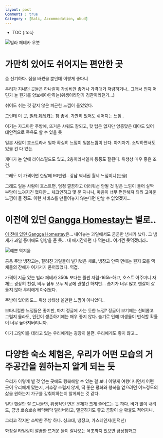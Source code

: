 ```yaml
---
layout: post
Comments : true
Category : [Bali, Accommodation, ubud]
---
```


* TOC
{:toc}


![빌라 페테카 우붓](https://lh3.googleusercontent.com/HyUHu3ZDK7PCmL2IYnXQsyzfic__1EM03b782ZfjWb4ygNcPXG2W4Hc2XjamGVtqfJp6nFmK67ba_ah3F93EuHc_zMMxGVgnqsrfvkQUlOe692RHZfcOHme69LJtKfVSHRt37KYtppyU2BUQ71udFVtpAkFiSJRDLjfUf8st8Itqn0CJ21VCxUdoN96-3eJbubywuyYrOMUrRUKqQFC5vUM9ZUwCxjnmUPrNpuO5gHc5ftdMhIXbYQaIxRD8ES-BPTdHU6PjtWT7y77TIeT7z1BPx-XWq8Hcxxxjj67Q1UCctl1SjcH2PEpJTVfHWEdLYAvVWgre1PxZDo_9zTCFIRKkR2XWyfXjy9v8J9Hr1CI88eoOVGONu7YIJsge149pXxahWx73IKPViqVUjYlZuqyG-st6SkXg2EZaDOzMudv4OVHrCJlUwPPzpe4Q5myjmTwDWpqN8YdEw4T29Y3wtkHJjgnbugq4Cj00eWSKIACAklBNmpxz8gdbDrIKS2ESGVHjnk91V75SAOWf66CbsB2pjdBRm6b3ho3pQlisv_P3oDE_KM9UiW0M6avwUlOF7EHloUYgF5W-l9g2zk7ygZoyN9lP1k7LYEjIDJMeyD_9eBzc6pRdoTn0mKkV6lnDyhe2wFJysM8_7fkeJ22QzhI-U9pJgJK2bRBdfoY9L3Az6mWHKiJaMoL5sI242C22rqha1CZtLUxttaXf26wjgZKu=w797-h598-no)

# 가만히 있어도 쉬어지는 편안한 곳

좀 신기하다.
집을 바꿨을 뿐인데 이렇게 좋다니

우리가 지내던 곳들은
하나같이 가성비만 좋거나
가격대가 저렴하거나..
그래서 인지 어딘가 늘 뭔가를 양보해야만하는(위생이라던가 경관이라던가...)

쉬어도 쉬는 것 같지 않은 피곤한 느낌이 들었었다.


그런데 이 곳, [빌라 페테카](http://app.ac/KjcS9Sa73)는 참 좋네.
가만히 있어도 쉬어지는 느낌..

여기는 자그마한 주방에, 뜨거운 샤워도 잘되고, 핫 텁은 없지만 앙증맞은 대야도 있어
대안적으로 족욕도 할 수 있을 듯

일본 사람이 호스트라서 일까 확실히 느낌이 일본느낌이 난다.
아기자기. 소박하면서도 있을 건 다 있는.

게다가 눈 앞에 라이스필드도 있고, 2층이라서일까 통풍도 잘된다.
위생상 매우 좋은 조건.



그래도 이 가격이면 한달에 90만원.. 강남 역세권 월세 느낌이니(눈물)

그래도 일본 사람이 호스트면, 엄청 깔끔하고 더러워선 안될 것 같은 느낌이 들어
살짝 부담이 느껴지긴 했다만... 체크인하고 몇 분 지나니, 마음이 너무 편안해져 되려 고마운 느낌이 들 정도.
이런 서비스를 만들어놓지 않는다면 만날 수 없었겠지...




# 이전에 있던 [Gangga Homestay](http://app.ac/xEfmkSS83)는 별로..



[이 전에 있던 Gangga Homestay](http://app.ac/xEfmkSS83)은... 내어놓는 과일에서도 쿰쿰한 냄새가 났다. 그 냄새가 과일 풍미에도 영향을 준 듯...
내 애지간하면 다 먹는데.. 여기껀 못먹겠더라..

![예쁜 역겨움](https://lh3.googleusercontent.com/kW2MO5W39rFdfAvoTxwf3kOv_gbzABiQk0lXw5XAEOpl73plQ36h3_S230yaIk-bzUSsI9brEwms8FA0g9ikh58Neqkx7WasCyDkSWB-jbCNguwJEUOVszUmd8HoOY3Lkjh0-5_DaApHno9pwklxi1jvnI1dcJTexYT05E22UJyhF9mE0Xu2X3cctBjsDKTVI8j8dJWwKgEC3Hw9DnRKz8n3FAPxvmnxI5ytirJjLSX0fpnSg59pNASu1WGOaD-D1PTPcXaqGxrOAsJebgtnItwsNB-b3U3U5cIZHWxEtN-AQvsejJ80UpbGdyeLXcSTquuAIm1Ocf_mlWZPH8_rqkM1ZEIra25soIpnLLue2tCx644ZtCj6AHD2tR6V3-fwDkb4LjgRdomA75Voi8242bshp6SChcMrSDX-nm1COoYsJyNH4CcB2KjzqfmrDVugwvrUXZmrCml0YF4XazpqRfVR_gpW6Ec4uM4euMV_neQP7ImadHIf6R5xQNPkLIfcUNTjVDyOcV7O2HuldoNGVvXV7L4kB7HmBTVsgIAMSHehktA6G_y147ofCFgmDcjVarX2i7FC_gp3GKA8cF1yCbpWLrB94DaLF1c7oxVOTo81BAZoAdzK_Zd2kE9WmKhX-yY_uQJszOBBWptPR0jVVII02N6QejBN_GdgQxh8V32TBMqqaR6KQxAwnRhYX1j7ZByszdJhbiB49t2N_kU-ICx8=w797-h598-no)


공용 주방 냉장고는, 잘려진 과일들이 벌거벗은 채로,
냉장고 안쪽 면에는 뭔지 모를 액체들의 잔해가 여기저기 묻어있었다.
역겹.

가격이 지금 있는 빌라 페테카 350k 보다는 훨씬 저렴-165k-하고,
호스트 아주머니 자체도 굉장히 친절, 비누 샴푸 모두 제공에 괜찮긴 하지만...
습기가 너무 많고 햇살이 잘 들지 않아 우리에게 아쉬웠다.

주방이 있더라도... 위생 상태상 쓸만한 느낌이 아니었다..

보타니컬한 느낌들은 좋지만, 마치 정글에 사는 듯한 느낌?
정글이 보기에는 신비롭고 그럴지 몰라도, 인간이 생존하기에는 매우 좋지 않다.
습기로 인해 미생물이 번식할 확률이 너무 높아져버리니까.

아기 고양이를 데리고 있는 우리에게는 굉장히 불편.
우리에게도 좋지 않고...



# 다양한 숙소 체험은, 우리가 어떤 모습의 거주공간을 원하는지 알게 되는 듯

우리가 이렇게 별 것 없는 곳에도 행복해할 수 있는 걸 보니
이렇게 여행다니면서 어떤 곳이 우리에게 맞는지,
거추장 스럽지 않게, 딱 좋은 평화와 행복을 얻으려면 어느정도의 삶을 원하는지
가구를 갖춰야하는지 알게되는 것 같다.

일단 햇살만 잘 드나들면, 위생적인 면은 문제가 크게 줄어드는 듯 하다.
비가 많이 내려도, 금방 뽀송뽀송 빠닥빠닥 말라버리고, 멸균하기도 좋고
곰팡이 슬 확률도 적어지니.

그리고 작지만 소박한 주방 하나.
싱크대, 냉장고, 가스레인지(인덕션)

화장실
타일링이 깔끔한
뜨거운 물이 잘나오는
욕조까지 있으면 금상첨화고


